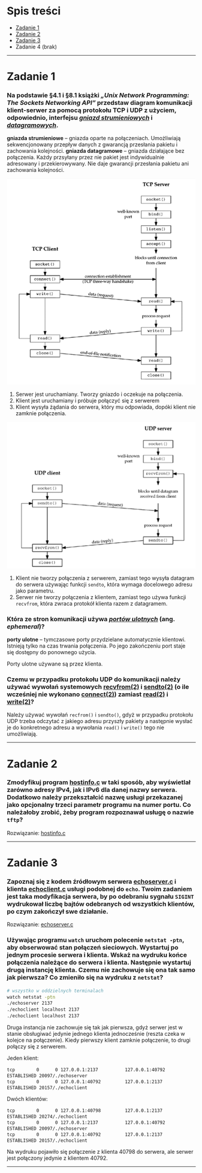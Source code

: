 # Spis treści

- [Zadanie 1](#zadanie-1)
- [Zadanie 2](#zadanie-2)
- [Zadanie 3](#zadanie-3)
- Zadanie 4 (brak)

***

# Zadanie 1

### Na podstawie §4.1 i §8.1 książki *„Unix Network Programming: The Sockets Networking API”* przedstaw diagram komunikacji klient-serwer za pomocą protokołu TCP i UDP z użyciem, odpowiednio, interfejsu <u>*gniazd strumieniowych*</u> i <u>*datagramowych*</u>.

**gniazda strumieniowe** – gniazda oparte na połączeniach. Umożliwiają sekwencjonowany przepływ danych z gwarancją przesłania pakietu i zachowania kolejności.
**gniazda datagramowe** – gniazda działające bez połączenia. Każdy przsyłany przez nie pakiet jest indywidualnie adresowany i przekierowywany. Nie daje gwarancji przesłania pakietu ani zachowania kolejności.

![zad1_tcp](./zad1_tcp.png)

1) Serwer jest uruchamiany. Tworzy gniazdo i oczekuje na połączenia.
2) Klient jest uruchamiany i próbuje połączyć się z serwerem
3) Klient wysyła żądania do serwera, który mu odpowiada, dopóki klient nie zamknie połączenia.

![zad1_udp](./zad1_udp.png)

1) Klient nie tworzy połączenia z serwerem, zamiast tego wysyła datagram do serwera używając funkcji `sendto`, która wymaga docelowego adresu jako parametru.
2) Serwer nie tworzy połączenia z klientem, zamiast tego używa funkcji `recvfrom`, która zwraca protokół klienta razem z datagramem.


###  Która ze stron komunikacji używa <u>*portów ulotnych*</u> (ang. *ephemeral*)?

**porty ulotne** – tymczasowe porty przydzielane automatycznie klientowi. Istnieją tylko na czas trwania połączenia. Po jego zakończeniu port staje się dostępny do ponownego użycia.

Porty ulotne używane są przez klienta.


### Czemu w przypadku protokołu UDP do komunikacji należy używać wywołań systemowych [recvfrom(2)](http://man7.org/linux/man-pages/man2/recvfrom.2.html) i [sendto(2)](http://man7.org/linux/man-pages/man2/sendto.2.html) (o ile wcześniej nie wykonano [connect(2)](http://man7.org/linux/man-pages/man2/connect.2.html)) zamiast [read(2)](http://man7.org/linux/man-pages/man2/read.2.html) i [write(2)](http://man7.org/linux/man-pages/man2/write.2.html)?

Należy używać wywołań `recfrom()` i `sendto()`, gdyż w przypadku protokołu UDP trzeba odczytać z jakiego adresu przyszły pakiety a następnie wysłać je do konkretnego adresu a wywołania `read()` i `write()` tego nie umożliwiają.

***

# Zadanie 2

### Zmodyfikuj program [hostinfo.c](./programy/hostinfo.c) w taki sposób, aby wyświetlał zarówno adresy IPv4, jak i IPv6 dla danej nazwy serwera. Dodatkowo należy przekształcić nazwę usługi przekazanej jako opcjonalny trzeci parametr programu na numer portu. Co należałoby zrobić, żeby program rozpoznawał usługę o nazwie `tftp`?

Rozwiązanie: [hostinfo.c](./programy/hostinfo.c)

***

# Zadanie 3

### Zapoznaj się z kodem źródłowym serwera [echoserver.c](./programy/echoserver.c) i klienta [echoclient.c](./programy/echoclient.c) usługi podobnej do `echo`. Twoim zadaniem jest taka modyfikacja serwera, by po odebraniu sygnału `SIGINT` wydrukował liczbę bajtów odebranych od wszystkich klientów, po czym zakończył swe działanie.

Rozwiązanie: [echoserver.c](./programy/echoserver.c)



### Używając programu `watch` uruchom polecenie `netstat -ptn`, aby obserwować stan połączeń sieciowych. Wystartuj po jednym procesie serwera i klienta. Wskaż na wydruku końce połączenia należące do serwera i klienta. Następnie wystartuj drugą instancję klienta. Czemu nie zachowuje się ona tak samo jak pierwsza? Co zmieniło się na wydruku z `netstat`?

```bash
# wszystko w oddzielnych terminalach
watch netstat -ptn
./echoserver 2137 
./echoclient localhost 2137
./echoclient localhost 2137
```

Druga instancja nie zachowuje się tak jak pierwsza, gdyż serwer jest w stanie obsługiwać jedynie jednego klienta jednocześnie (reszta czeka w kolejce na połączenie). Kiedy pierwszy klient zamknie połączenie, to drugi połączy się z serwerem.

Jeden klient:
```
tcp        0      0 127.0.0.1:2137          127.0.0.1:40792         ESTABLISHED 20097/./echoserver
tcp        0      0 127.0.0.1:40792         127.0.0.1:2137          ESTABLISHED 20157/./echoclient
```
Dwóch klientów:
```
tcp        0      0 127.0.0.1:40798         127.0.0.1:2137          ESTABLISHED 20274/./echoclient
tcp        0      0 127.0.0.1:2137          127.0.0.1:40792         ESTABLISHED 20097/./echoserver
tcp        0      0 127.0.0.1:40792         127.0.0.1:2137          ESTABLISHED 20157/./echoclient
```

Na wydruku pojawiło się połączenie z klienta 40798 do serwera, ale serwer jest połączony jedynie z klientem 40792.

***
